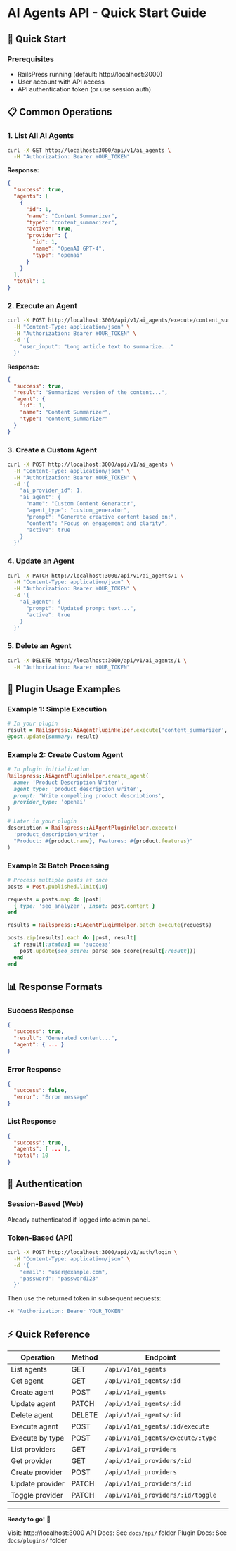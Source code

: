 # AI Agents API - Quick Start Guide

## 🚀 Quick Start

### Prerequisites
- RailsPress running (default: http://localhost:3000)
- User account with API access
- API authentication token (or use session auth)

## 📋 Common Operations

### 1. List All AI Agents

```bash
curl -X GET http://localhost:3000/api/v1/ai_agents \
  -H "Authorization: Bearer YOUR_TOKEN"
```

**Response:**
```json
{
  "success": true,
  "agents": [
    {
      "id": 1,
      "name": "Content Summarizer",
      "type": "content_summarizer",
      "active": true,
      "provider": {
        "id": 1,
        "name": "OpenAI GPT-4",
        "type": "openai"
      }
    }
  ],
  "total": 1
}
```

### 2. Execute an Agent

```bash
curl -X POST http://localhost:3000/api/v1/ai_agents/execute/content_summarizer \
  -H "Content-Type: application/json" \
  -H "Authorization: Bearer YOUR_TOKEN" \
  -d '{
    "user_input": "Long article text to summarize..."
  }'
```

**Response:**
```json
{
  "success": true,
  "result": "Summarized version of the content...",
  "agent": {
    "id": 1,
    "name": "Content Summarizer",
    "type": "content_summarizer"
  }
}
```

### 3. Create a Custom Agent

```bash
curl -X POST http://localhost:3000/api/v1/ai_agents \
  -H "Content-Type: application/json" \
  -H "Authorization: Bearer YOUR_TOKEN" \
  -d '{
    "ai_provider_id": 1,
    "ai_agent": {
      "name": "Custom Content Generator",
      "agent_type": "custom_generator",
      "prompt": "Generate creative content based on:",
      "content": "Focus on engagement and clarity",
      "active": true
    }
  }'
```

### 4. Update an Agent

```bash
curl -X PATCH http://localhost:3000/api/v1/ai_agents/1 \
  -H "Content-Type: application/json" \
  -H "Authorization: Bearer YOUR_TOKEN" \
  -d '{
    "ai_agent": {
      "prompt": "Updated prompt text...",
      "active": true
    }
  }'
```

### 5. Delete an Agent

```bash
curl -X DELETE http://localhost:3000/api/v1/ai_agents/1 \
  -H "Authorization: Bearer YOUR_TOKEN"
```

## 🔌 Plugin Usage Examples

### Example 1: Simple Execution

```ruby
# In your plugin
result = Railspress::AiAgentPluginHelper.execute('content_summarizer', @post.content)
@post.update(summary: result)
```

### Example 2: Create Custom Agent

```ruby
# In plugin initialization
Railspress::AiAgentPluginHelper.create_agent(
  name: 'Product Description Writer',
  agent_type: 'product_description_writer',
  prompt: 'Write compelling product descriptions',
  provider_type: 'openai'
)

# Later in your plugin
description = Railspress::AiAgentPluginHelper.execute(
  'product_description_writer',
  "Product: #{product.name}, Features: #{product.features}"
)
```

### Example 3: Batch Processing

```ruby
# Process multiple posts at once
posts = Post.published.limit(10)

requests = posts.map do |post|
  { type: 'seo_analyzer', input: post.content }
end

results = Railspress::AiAgentPluginHelper.batch_execute(requests)

posts.zip(results).each do |post, result|
  if result[:status] == 'success'
    post.update(seo_score: parse_seo_score(result[:result]))
  end
end
```

## 📊 Response Formats

### Success Response
```json
{
  "success": true,
  "result": "Generated content...",
  "agent": { ... }
}
```

### Error Response
```json
{
  "success": false,
  "error": "Error message"
}
```

### List Response
```json
{
  "success": true,
  "agents": [ ... ],
  "total": 10
}
```

## 🔐 Authentication

### Session-Based (Web)
Already authenticated if logged into admin panel.

### Token-Based (API)
```bash
curl -X POST http://localhost:3000/api/v1/auth/login \
  -H "Content-Type: application/json" \
  -d '{
    "email": "user@example.com",
    "password": "password123"
  }'
```

Then use the returned token in subsequent requests:
```bash
-H "Authorization: Bearer YOUR_TOKEN"
```

## ⚡ Quick Reference

| Operation | Method | Endpoint |
|-----------|--------|----------|
| List agents | GET | `/api/v1/ai_agents` |
| Get agent | GET | `/api/v1/ai_agents/:id` |
| Create agent | POST | `/api/v1/ai_agents` |
| Update agent | PATCH | `/api/v1/ai_agents/:id` |
| Delete agent | DELETE | `/api/v1/ai_agents/:id` |
| Execute agent | POST | `/api/v1/ai_agents/:id/execute` |
| Execute by type | POST | `/api/v1/ai_agents/execute/:type` |
| List providers | GET | `/api/v1/ai_providers` |
| Get provider | GET | `/api/v1/ai_providers/:id` |
| Create provider | POST | `/api/v1/ai_providers` |
| Update provider | PATCH | `/api/v1/ai_providers/:id` |
| Toggle provider | PATCH | `/api/v1/ai_providers/:id/toggle` |

---

**Ready to go!** 🎉

Visit: http://localhost:3000
API Docs: See `docs/api/` folder
Plugin Docs: See `docs/plugins/` folder



